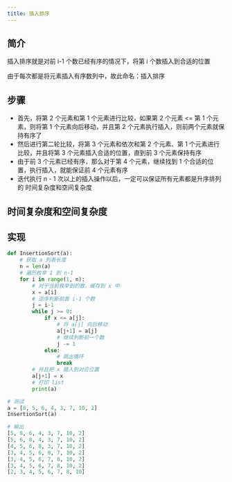 ```yaml
---
title: 插入排序
---
```


## 简介

插入排序就是对前 i-1 个数已经有序的情况下，将第 i 个数插入到合适的位置

由于每次都是将元素插入有序数列中，故此命名：插入排序

## 步骤

- 首先，将第 2 个元素和第 1 个元素进行比较，如果第 2 个元素 <= 第 1 个元素，则将第 1 个元素向后移动，并且第 2 个元素执行插入，则前两个元素就保持有序了
- 然后进行第二轮比较，将第 3 个元素和依次和第 2 个元素、第 1 个元素进行比较，并且将第 3 个元素插入合适的位置，直到前 3 个元素保持有序
- 由于前 3 个元素已经有序，那么对于第 4 个元素，继续找到 1 个合适的位置，执行插入，就能保证前 4 个元素有序
- 迭代执行 n - 1 次以上的插入操作以后，一定可以保证所有元素都是升序排列的
时间复杂度和空间复杂度

## 时间复杂度和空间复杂度

## 实现

```py
def InsertionSort(a):
    # 获取 a 列表长度
    n = len(a)
    # 遍历枚举 1 到 n-1
    for i in range(1, n):
        # 对于当前枚举到的数，缓存到 x 中
        x = a[i]
        # 逆序判断前面 i-1 个数
        j = i-1
        while j >= 0:
            if x <= a[j]:
                # 将 a[j] 向后移动
                a[j+1] = a[j]
                # 继续判断前一个数
                j -= 1
            else:
                # 跳出循环
                break
        # 并且把 x 插入到对应位置
        a[j+1] = x
        # 打印 list
        print(a)

# 测试
a = [8, 5, 6, 4, 3, 7, 10, 2]
InsertionSort(a)

# 输出
[5, 8, 6, 4, 3, 7, 10, 2]
[5, 6, 8, 4, 3, 7, 10, 2]
[4, 5, 6, 8, 3, 7, 10, 2]
[3, 4, 5, 6, 8, 7, 10, 2]
[3, 4, 5, 6, 7, 8, 10, 2]
[3, 4, 5, 6, 7, 8, 10, 2]
[2, 3, 4, 5, 6, 7, 8, 10]
```
